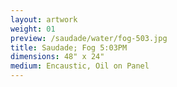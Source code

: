 ```yaml
---
layout: artwork
weight: 01
preview: /saudade/water/fog-503.jpg
title: Saudade; Fog 5:03PM
dimensions: 48" x 24"
medium: Encaustic, Oil on Panel
---
```


